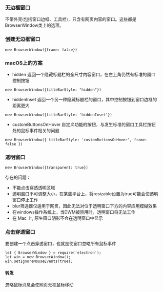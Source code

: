 ### 无边框窗口
不带外壳(包括窗口边框、工具栏)，只含有网页内容的窗口。这些都是BrowserWindow类上的选项。

### 创建无边框窗口
```
new BrowserWindow({frame: false})
```

### macOS上的方案
- hidden
返回一个隐藏标题栏的全尺寸内容窗口，在左上角仍然有标准的窗口控制按钮
```
new BrowserWindow({titleBarStyle: "hidden"})
```
- hiddenInset
返回一个另一种隐藏标题栏的窗口，其中控制按钮到窗口边框的距离更大
```
new BrowserWindow({titleBarStyle: 'hiddenInset'})
```
- customButtonsOnHover
自定义功能的按钮，与发生标准的窗口工具栏按钮处的鼠标事件相关的问题
```
new BrowserWindow({ titleBarStyle: 'customButtonsOnHover', frame: false })
```
### 透明窗口
```
new BrowserWindow({transparent: true})
```
存在的问题：
- 不能点击穿透透明区域
- 透明窗口不可调整大小，在某些平台上，将resizable设置为true可能会使透明窗口停止工作
- blur筛选器仅适用于网页，因此无法对位于透明窗口下方的内容应用模糊效果
- 在windows操作系统上，当DWM被禁用时，透明窗口将无法工作
- 在 Mac 上, 原生窗口阴影不会在透明窗口中显示

### 点击穿透窗口
要创建一个点击穿透窗口，也就是使窗口忽略所有鼠标事件
```
let { BrowserWindow } = require('electron');
let win = new BrowserWindow();
win.setIgnoreMouseEvents(true);
```
#### 转发
忽略鼠标消息会使网页无视鼠标移动